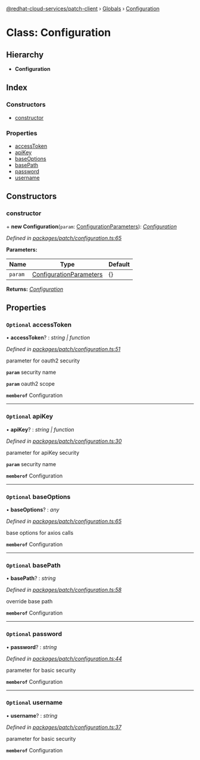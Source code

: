 [@redhat-cloud-services/patch-client](../README.md) › [Globals](../globals.md) › [Configuration](configuration.md)

# Class: Configuration

## Hierarchy

* **Configuration**

## Index

### Constructors

* [constructor](configuration.md#constructor)

### Properties

* [accessToken](configuration.md#optional-accesstoken)
* [apiKey](configuration.md#optional-apikey)
* [baseOptions](configuration.md#optional-baseoptions)
* [basePath](configuration.md#optional-basepath)
* [password](configuration.md#optional-password)
* [username](configuration.md#optional-username)

## Constructors

###  constructor

\+ **new Configuration**(`param`: [ConfigurationParameters](../interfaces/configurationparameters.md)): *[Configuration](configuration.md)*

*Defined in [packages/patch/configuration.ts:65](https://github.com/RedHatInsights/javascript-clients/blob/ebfd578/packages/patch/configuration.ts#L65)*

**Parameters:**

Name | Type | Default |
------ | ------ | ------ |
`param` | [ConfigurationParameters](../interfaces/configurationparameters.md) | {} |

**Returns:** *[Configuration](configuration.md)*

## Properties

### `Optional` accessToken

• **accessToken**? : *string | function*

*Defined in [packages/patch/configuration.ts:51](https://github.com/RedHatInsights/javascript-clients/blob/ebfd578/packages/patch/configuration.ts#L51)*

parameter for oauth2 security

**`param`** security name

**`param`** oauth2 scope

**`memberof`** Configuration

___

### `Optional` apiKey

• **apiKey**? : *string | function*

*Defined in [packages/patch/configuration.ts:30](https://github.com/RedHatInsights/javascript-clients/blob/ebfd578/packages/patch/configuration.ts#L30)*

parameter for apiKey security

**`param`** security name

**`memberof`** Configuration

___

### `Optional` baseOptions

• **baseOptions**? : *any*

*Defined in [packages/patch/configuration.ts:65](https://github.com/RedHatInsights/javascript-clients/blob/ebfd578/packages/patch/configuration.ts#L65)*

base options for axios calls

**`memberof`** Configuration

___

### `Optional` basePath

• **basePath**? : *string*

*Defined in [packages/patch/configuration.ts:58](https://github.com/RedHatInsights/javascript-clients/blob/ebfd578/packages/patch/configuration.ts#L58)*

override base path

**`memberof`** Configuration

___

### `Optional` password

• **password**? : *string*

*Defined in [packages/patch/configuration.ts:44](https://github.com/RedHatInsights/javascript-clients/blob/ebfd578/packages/patch/configuration.ts#L44)*

parameter for basic security

**`memberof`** Configuration

___

### `Optional` username

• **username**? : *string*

*Defined in [packages/patch/configuration.ts:37](https://github.com/RedHatInsights/javascript-clients/blob/ebfd578/packages/patch/configuration.ts#L37)*

parameter for basic security

**`memberof`** Configuration

